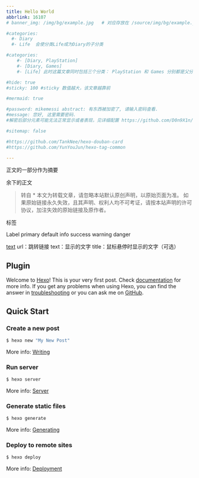 ```yaml
---
title: Hello World
abbrlink: 16107
# banner_img: /img/bg/example.jpg   # 对应存放在 /source/img/bg/example.jpg

#categories:
  #- Diary
  #- Life  会使分类Life成为Diary的子分类

#categories:
    #- [Diary, PlayStation]
    #- [Diary, Games]
    #- [Life] 此时这篇文章同时包括三个分类： PlayStation 和 Games 分别都是父分类 Diary 的子分类，同时 Life 是一个没有子分类的分类。

#hide: true
#sticky: 100 #sticky 数值越大，该文章越靠前

#mermaid: true

#password: mikemessi abstract: 有东西被加密了, 请输入密码查看.
#message: 您好, 这里需要密码. 
#解密后部分元素可能无法正常显示或者表现，见详细配置 https://github.com/D0n9X1n/hexo-blog-encrypt/blob/master/ReadMe.zh.md

#sitemap: false

#https://github.com/TankNee/hexo-douban-card
#https://github.com/YunYouJun/hexo-tag-common

---
```



正文的一部分作为摘要
<!-- more -->
余下的正文

> 转自 *
> 本文为转载文章，请忽略本站默认原创声明，以原始页面为准。
> 如果原始链接永久失效，且其声明、权利人均不可考证，请按本站声明的许可协议，加注失效的原始链接及原作者。


<p class="note note-primary">标签</p>

<span class="label label-primary">Label</span>
primary default info success warning danger

<a class="btn" href="url" title="title">text</a>
url：跳转链接
text：显示的文字
title：鼠标悬停时显示的文字（可选）



## Plugin



Welcome to [Hexo](https://hexo.io/)! This is your very first post. Check [documentation](https://hexo.io/docs/) for more info. If you get any problems when using Hexo, you can find the answer in [troubleshooting](https://hexo.io/docs/troubleshooting.html) or you can ask me on [GitHub](https://github.com/hexojs/hexo/issues).

## Quick Start

### Create a new post

``` bash
$ hexo new "My New Post"
```

More info: [Writing](https://hexo.io/docs/writing.html)

### Run server

``` bash
$ hexo server
```

More info: [Server](https://hexo.io/docs/server.html)

### Generate static files

``` bash
$ hexo generate
```

More info: [Generating](https://hexo.io/docs/generating.html)

### Deploy to remote sites

``` bash
$ hexo deploy
```

More info: [Deployment](https://hexo.io/docs/one-command-deployment.html)
